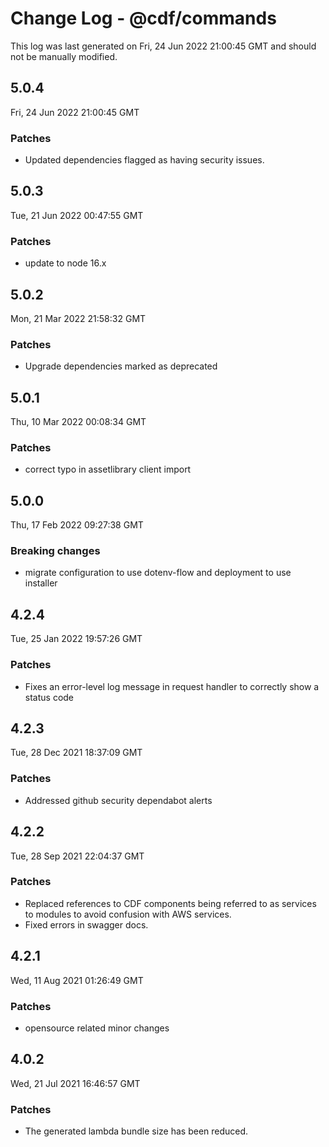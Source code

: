 # Change Log - @cdf/commands

This log was last generated on Fri, 24 Jun 2022 21:00:45 GMT and should not be manually modified.

## 5.0.4

Fri, 24 Jun 2022 21:00:45 GMT

### Patches

- Updated dependencies flagged as having security issues.

## 5.0.3

Tue, 21 Jun 2022 00:47:55 GMT

### Patches

- update to node 16.x

## 5.0.2

Mon, 21 Mar 2022 21:58:32 GMT

### Patches

- Upgrade dependencies marked as deprecated

## 5.0.1

Thu, 10 Mar 2022 00:08:34 GMT

### Patches

- correct typo in assetlibrary client import

## 5.0.0

Thu, 17 Feb 2022 09:27:38 GMT

### Breaking changes

- migrate configuration to use dotenv-flow and deployment to use installer

## 4.2.4

Tue, 25 Jan 2022 19:57:26 GMT

### Patches

- Fixes an error-level log message in request handler to correctly show a status code

## 4.2.3

Tue, 28 Dec 2021 18:37:09 GMT

### Patches

- Addressed github security dependabot alerts

## 4.2.2

Tue, 28 Sep 2021 22:04:37 GMT

### Patches

- Replaced references to CDF components being referred to as services to modules to avoid confusion with AWS services.
- Fixed errors in swagger docs.

## 4.2.1

Wed, 11 Aug 2021 01:26:49 GMT

### Patches

- opensource related minor changes

## 4.0.2

Wed, 21 Jul 2021 16:46:57 GMT

### Patches

- The generated lambda bundle size has been reduced.
